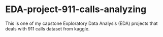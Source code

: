 # EDA-project-911-calls-analyzing
This is one of my capstone Exploratory Data Analysis (EDA) projects that deals with 911 calls dataset from kaggle.
